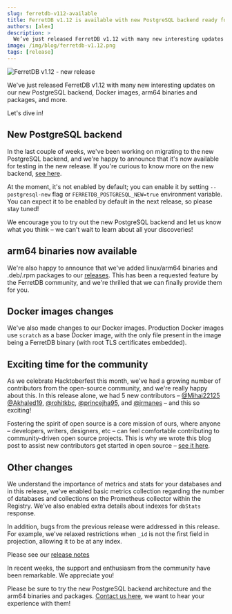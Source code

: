 ```yaml
---
slug: ferretdb-v112-available
title: FerretDB v1.12 is available with new PostgreSQL backend ready for testing
authors: [alex]
description: >
  We’ve just released FerretDB v1.12 with many new interesting updates on our new PostgreSQL backend, Docker images, arm64 binaries and packages, and more.
image: /img/blog/ferretdb-v1.12.png
tags: [release]
---
```


![FerretDB v1.12 - new release](/img/blog/ferretdb-v1.12.png)

We've just released FerretDB v1.12 with many new interesting updates on our new PostgreSQL backend, Docker images, arm64 binaries and packages, and more.

<!--truncate-->

Let's dive in!

## New PostgreSQL backend

In the last couple of weeks, we've been working on migrating to the new PostgreSQL backend, and we're happy to announce that it's now available for testing in the new release.
If you're curious to know more on the new backend, [see here](https://blog.ferretdb.io/ferretdb-v1-10-production-ready-sqlite/#the-new-architecture).

At the moment, it's not enabled by default; you can enable it by setting `--postgresql-new` flag or `FERRETDB_POSTGRESQL_NEW=true` environment variable.
You can expect it to be enabled by default in the next release, so please stay tuned!

We encourage you to try out the new PostgreSQL backend and let us know what you think – we can't wait to learn about all your discoveries!

## arm64 binaries now available

We're also happy to announce that we've added linux/arm64 binaries and .deb/.rpm packages to our [releases](https://github.com/FerretDB/FerretDB/releases/).
This has been a requested feature by the FerretDB community, and we're thrilled that we can finally provide them for you.

## Docker images changes

We've also made changes to our Docker images.
Production Docker images use `scratch` as a base Docker image, with the only file present in the image being a FerretDB binary (with root TLS certificates embedded).

## Exciting time for the community

As we celebrate Hacktoberfest this month, we've had a growing number of contributors from the open-source community, and we're really happy about this.
In this release alone, we had 5 new contributors – [@Mihai22125](https://github.com/Mihai22125) [@Akhaled19](https://github.com/Akhaled19), [@rohitkbc](https://github.com/rohitkbc), [@princejha95](https://github.com/princejha95), and [@jrmanes](https://github.com/jrmanes) – and this so exciting!

Fostering the spirit of open source is a core mission of ours, where anyone – developers, writers, designers, etc – can feel comfortable contributing to community-driven open source projects.
This is why we wrote this blog post to assist new contributors get started in open source – [see it here](https://blog.ferretdb.io/how-to-contribute-to-open-source-2022/).

## Other changes

We understand the importance of metrics and stats for your databases and in this release, we've enabled basic metrics collection regarding the number of databases and collections on the Prometheus collector within the Registry.
We've also enabled extra details about indexes for `dbStats` response.

In addition, bugs from the previous release were addressed in this release.
For example, we've relaxed restrictions when `_id` is not the first field in projection, allowing it to be at any index.

Please see our [release notes](https://github.com/FerretDB/FerretDB/releases/tag/v1.12.1)

In recent weeks, the support and enthusiasm from the community have been remarkable.
We appreciate you!

Please be sure to try the new PostgreSQL backend architecture and the arm64 binaries and packages.
[Contact us here](https://docs.ferretdb.io/#community), we want to hear your experience with them!
